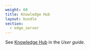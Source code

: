 ```yaml
---
weight: 60
title: Knowledge Hub
layout: bundle
section:
  - edge_server
---
```


See [Knowledge Hub](/users-guide/getting-started/#knowledge-hub) in the *User guide*.

